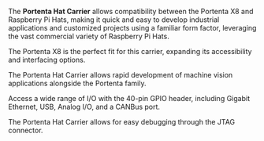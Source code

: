 <FeatureDescription>

The **Portenta Hat Carrier** allows compatibility between the Portenta X8 and Raspberry Pi Hats, making it quick and easy to develop industrial applications and customized projects using a familiar form factor, leveraging the vast commercial variety of Raspberry Pi Hats. 


</FeatureDescription>


<FeatureList>
<Feature title="Portenta Powered" image="mkr-form-factor">

  The Portenta X8 is the perfect fit for this carrier, expanding its accessibility and interfacing options. 

  <FeatureLink title="Read More" url="/hardware/portenta-x8" />
</Feature>

<Feature title="MIPI CSI Camera Connector" image="camera">

  The Portenta Hat Carrier allows rapid development of machine vision applications alongside the Portenta family.

</Feature>

<Feature title="Connectivity" image="connection">

  Access a wide range of I/O with the 40-pin GPIO header, including Gigabit Ethernet, USB, Analog I/O, and a CANBus port.

</Feature>

<Feature title="JTAG connector" image="connection">

  The Portenta Hat Carrier allows for easy debugging through the JTAG connector.

</Feature>

</FeatureList>
